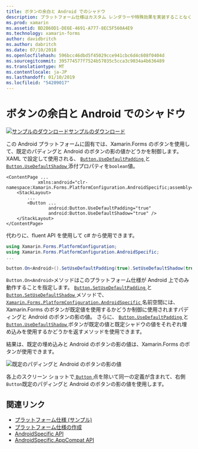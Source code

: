 ```yaml
---
title: ボタンの余白と Android でのシャドウ
description: プラットフォーム仕様はカスタム レンダラーや特殊効果を実装することなく、特定のプラットフォームでのみ利用できる機能の使用を可能にします。 この記事では、Android プラットフォーム固有既定のパディングと Android のボタンの影の値を使用するを使用する方法について説明します。
ms.prod: xamarin
ms.assetid: BD2B60D1-DE6E-4691-A777-8EC5F560A4E9
ms.technology: xamarin-forms
author: davidbritch
ms.author: dabritch
ms.date: 07/10/2018
ms.openlocfilehash: 596bcc46dbd5f45029cce941cbc6d4c608f0404d
ms.sourcegitcommit: 395774577f7524b57035c5cca3c9034a4b636489
ms.translationtype: MT
ms.contentlocale: ja-JP
ms.lasthandoff: 01/10/2019
ms.locfileid: "54209017"
---
```

# <a name="button-padding-and-shadows-on-android"></a>ボタンの余白と Android でのシャドウ

[![サンプルのダウンロード](~/media/shared/download.png)サンプルのダウンロード](https://developer.xamarin.com/samples/xamarin-forms/userinterface/platformspecifics/)

この Android プラットフォームに固有では、Xamarin.Forms のボタンを使用して、既定のパディングと Android のボタンの影の値かどうかを制御します。 XAML で設定して使用される、 [ `Button.UseDefaultPadding` ](xref:Xamarin.Forms.PlatformConfiguration.AndroidSpecific.Button.UseDefaultPaddingProperty)と[ `Button.UseDefaultShadow` ](xref:Xamarin.Forms.PlatformConfiguration.AndroidSpecific.Button.UseDefaultShadowProperty)添付プロパティを`boolean`値。

```xaml
<ContentPage ...
            xmlns:android="clr-namespace:Xamarin.Forms.PlatformConfiguration.AndroidSpecific;assembly=Xamarin.Forms.Core">
    <StackLayout>
        ...
        <Button ...
                android:Button.UseDefaultPadding="true"
                android:Button.UseDefaultShadow="true" />         
    </StackLayout>
</ContentPage>
```

代わりに、fluent API を使用して c# から使用できます。

```csharp
using Xamarin.Forms.PlatformConfiguration;
using Xamarin.Forms.PlatformConfiguration.AndroidSpecific;
...

button.On<Android>().SetUseDefaultPadding(true).SetUseDefaultShadow(true);
```

`Button.On<Android>`メソッドはこのプラットフォーム仕様が Android 上でのみ動作することを指定します。 [ `Button.SetUseDefaultPadding` ](xref:Xamarin.Forms.PlatformConfiguration.AndroidSpecific.Button.SetUseDefaultPadding(Xamarin.Forms.IPlatformElementConfiguration{Xamarin.Forms.PlatformConfiguration.Android,Xamarin.Forms.Button},System.Boolean))と[`Button.SetUseDefaultShadow` ](xref:Xamarin.Forms.PlatformConfiguration.AndroidSpecific.Button.SetUseDefaultShadow(Xamarin.Forms.IPlatformElementConfiguration{Xamarin.Forms.PlatformConfiguration.Android,Xamarin.Forms.Button},System.Boolean))メソッドで、 [ `Xamarin.Forms.PlatformConfiguration.AndroidSpecific` ](xref:Xamarin.Forms.PlatformConfiguration.AndroidSpecific)名前空間には、Xamarin.Forms のボタンが既定値を使用するかどうか制御に使用されますパディングと Android のボタンの影の値。 さらに、 [ `Button.UseDefaultPadding` ](xref:Xamarin.Forms.PlatformConfiguration.AndroidSpecific.Button.UseDefaultPadding(Xamarin.Forms.IPlatformElementConfiguration{Xamarin.Forms.PlatformConfiguration.Android,Xamarin.Forms.Button}))と[ `Button.UseDefaultShadow` ](xref:Xamarin.Forms.PlatformConfiguration.AndroidSpecific.Button.UseDefaultShadow(Xamarin.Forms.IPlatformElementConfiguration{Xamarin.Forms.PlatformConfiguration.Android,Xamarin.Forms.Button}))ボタンが既定の値と既定シャドウの値をそれぞれ埋め込みを使用するかどうかを返すメソッドを使用できます。

結果は、既定の埋め込みと Android のボタンの影の値は、Xamarin.Forms のボタンが使用できます。

![](button-padding-shadow-images/button-padding-and-shadow.png "既定のパディングと Android のボタンの影の値")

各上のスクリーン ショットで[ `Button` ](xref:Xamarin.Forms.Button)点を除いて同一の定義が含まれて、右側`Button`既定のパディングと Android のボタンの影の値を使用します。

## <a name="related-links"></a>関連リンク

- [プラットフォーム仕様 (サンプル)](https://developer.xamarin.com/samples/xamarin-forms/userinterface/platformspecifics/)
- [プラットフォーム仕様の作成](~/xamarin-forms/platform/platform-specifics/index.md#creating-platform-specifics)
- [AndroidSpecific API](xref:Xamarin.Forms.PlatformConfiguration.AndroidSpecific)
- [AndroidSpecific.AppCompat API](xref:Xamarin.Forms.PlatformConfiguration.AndroidSpecific.AppCompat)
